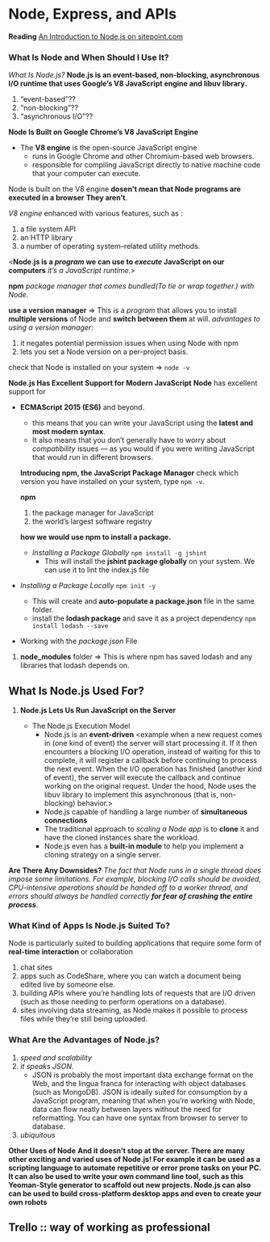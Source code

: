 # Node, Express, and APIs

**Reading**
[An Introduction to Node.js on sitepoint.com](https://www.sitepoint.com/an-introduction-to-node-js/)

### What Is Node and When Should I Use It?

_What Is Node.js?_
**Node.js is an event-based, non-blocking, asynchronous I/O runtime that uses Google’s V8 JavaScript engine and libuv library.**

1. “event-based”??
1. “non-blocking”??
1. “asynchronous I/O”??

**Node Is Built on Google Chrome’s V8 JavaScript Engine**

- The **V8 engine** is the open-source JavaScript engine
  - runs in Google Chrome and other Chromium-based web browsers.
  - responsible for compiling JavaScript directly to native machine code that your computer can execute.

Node is built on the V8 engine **dosen't mean that Node programs are executed in a browser**
**They aren’t**.

_V8 engine_ enhanced with various features, such as :

1. a file system API
1. an HTTP library
1. a number of operating system–related utility methods.

<**Node.js is a _program_ we can use to _execute_ JavaScript on our computers** _it’s a JavaScript runtime._>

**npm** _package manager that comes bundled(To tie or wrap together.) with Node._

**use a version manager** => This is a _program_ that allows you to install **multiple versions** of Node and **switch between them** at will.
_advantages to using a version manager_:

1. it negates potential permission issues when using Node with npm
1. lets you set a Node version on a per-project basis.

check that Node is installed on your system => `node -v`

**Node.js Has Excellent Support for Modern JavaScript**
**Node** has excellent support for

- **ECMAScript 2015 (ES6)** and beyond.

  - this means that you can write your JavaScript using the **latest and most modern syntax**.
  - It also means that you don’t generally have to worry about _compatibility_ issues — as you would if you were writing JavaScript that would run in different browsers.

  **Introducing npm, the JavaScript Package Manager**
  check which version you have installed on your system, type `npm -v`.

  **npm**

  1. the package manager for JavaScript
  1. the world’s largest software registry

  **how we would use npm to install a package.**

  - _Installing a Package Globally_ `npm install -g jshint`
    - This will install the **jshint package globally** on your system. We can use it to lint the index.js file

- _Installing a Package Locally_ `npm init -y`

  - This will create and **auto-populate a package.json** file in the same folder.
  - install the **lodash package** and save it as a project dependency
    `npm install lodash --save`

- Working with the _package.json_ File

1. **node_modules** folder => This is where npm has saved lodash and any libraries that lodash depends on.

## What Is Node.js Used For?

1. **Node.js Lets Us Run JavaScript on the Server**

   - The Node.js Execution Model
     - Node.js is an **event-driven**
       <example when a new request comes in (one kind of event) the server will start processing it. If it then encounters a blocking I/O operation, instead of waiting for this to complete, it will register a callback before continuing to process the next event. When the I/O operation has finished (another kind of event), the server will execute the callback and continue working on the original request. Under the hood, Node uses the libuv library to implement this asynchronous (that is, non-blocking) behavior.>
     - Node.js capable of handling a large number of **simultaneous connections**
     - The traditional approach to _scaling a Node app_ is to **clone** it and have the cloned instances share the workload.
     - Node.js even has a **built-in module** to help you implement a cloning strategy on a single server.

**Are There Any Downsides?**
_The fact that Node runs in a single thread does impose some limitations. For example, blocking I/O calls should be avoided, CPU-intensive operations should be handed off to a worker thread, and errors should always be handled correctly **for fear of crashing the entire process**._

### What Kind of Apps Is Node.js Suited To?

Node is particularly suited to building applications that require some form of **real-time interaction** or collaboration

1. chat sites
1. apps such as CodeShare, where you can watch a document being edited live by someone else.
1. building APIs where you’re handling lots of requests that are I/O driven (such as those needing to perform operations on a database).
1. sites involving data streaming, as Node makes it possible to process files while they’re still being uploaded.

### What Are the Advantages of Node.js?

1. _speed and scalability_
1. _it speaks JSON._
   - JSON is probably the most important data exchange format on the Web, and the lingua franca for interacting with object databases (such as MongoDB). JSON is ideally suited for consumption by a JavaScript program, meaning that when you’re working with Node, data can flow neatly between layers without the need for reformatting. You can have one syntax from browser to server to database.
1. _ubiquitous_

**Other Uses of Node**
**And it doesn’t stop at the server. There are many other exciting and varied uses of Node.js! For example it can be used as a scripting language to automate repetitive or error prone tasks on your PC. It can also be used to write your own command line tool, such as this Yeoman-Style generator to scaffold out new projects. Node.js can also can be used to build cross-platform desktop apps and even to create your own robots**







## Trello :: way of working as professional 



<!-- Express:







 -->
